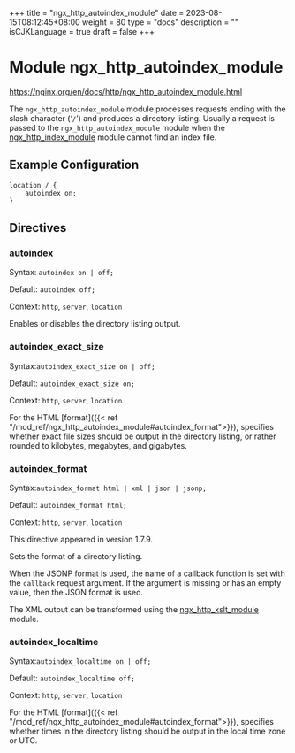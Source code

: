 +++
title = "ngx_http_autoindex_module"
date = 2023-08-15T08:12:45+08:00
weight = 80
type = "docs"
description = ""
isCJKLanguage = true
draft = false
+++

# Module ngx_http_autoindex_module

https://nginx.org/en/docs/http/ngx_http_autoindex_module.html



The `ngx_http_autoindex_module` module processes requests ending with the slash character (‘`/`’) and produces a directory listing. Usually a request is passed to the `ngx_http_autoindex_module` module when the [ngx_http_index_module](../ngx_http_index_module) module cannot find an index file.



## Example Configuration



```
location / {
    autoindex on;
}
```





## Directives



### autoindex

  Syntax:  `autoindex on | off;`

  Default: `autoindex off;`

  Context: `http`, `server`, `location`


Enables or disables the directory listing output.



### autoindex_exact_size

  Syntax:`autoindex_exact_size on | off;`

  Default: `autoindex_exact_size on;`

  Context: `http`, `server`, `location`


For the HTML [format]({{< ref "/mod_ref/ngx_http_autoindex_module#autoindex_format">}}), specifies whether exact file sizes should be output in the directory listing, or rather rounded to kilobytes, megabytes, and gigabytes.



### autoindex_format

  Syntax:`autoindex_format html | xml | json | jsonp;`

  Default: `autoindex_format html;`

  Context: `http`, `server`, `location`


This directive appeared in version 1.7.9.

Sets the format of a directory listing.

When the JSONP format is used, the name of a callback function is set with the `callback` request argument. If the argument is missing or has an empty value, then the JSON format is used.

The XML output can be transformed using the [ngx_http_xslt_module](../ngx_http_xslt_module) module.



### autoindex_localtime

  Syntax:`autoindex_localtime on | off;`

  Default: `autoindex_localtime off;`

  Context: `http`, `server`, `location`


For the HTML [format]({{< ref "/mod_ref/ngx_http_autoindex_module#autoindex_format">}}), specifies whether times in the directory listing should be output in the local time zone or UTC.